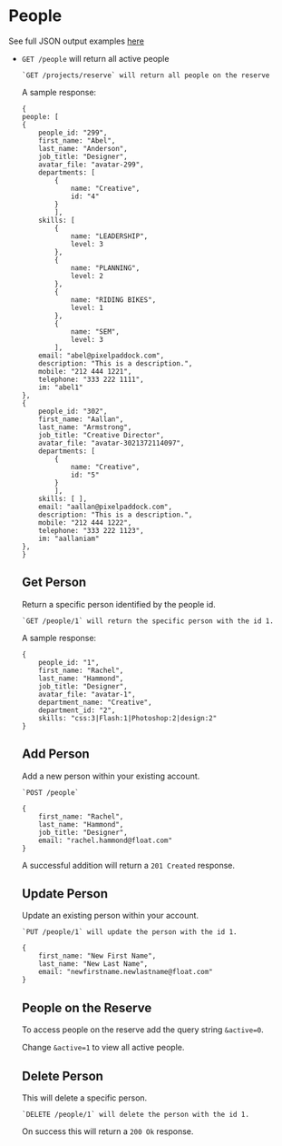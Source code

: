 <h1 id="people">People</h1>

<p>See full JSON output examples <a href="https://github.com/floatschedule/api/data-reference.md">here</a></p>

<ul>
<li><code>GET /people</code> will return all active people

    `GET /projects/reserve` will return all people on the reserve
    
A sample response:

```
{
people: [
{
    people_id: "299",
    first_name: "Abel",
    last_name: "Anderson",
    job_title: "Designer",
    avatar_file: "avatar-299",
    departments: [
        {
            name: "Creative",
            id: "4"
        }
        ],
    skills: [
        {
            name: "LEADERSHIP",
            level: 3
        },
        {
            name: "PLANNING",
            level: 2
        },
        {
            name: "RIDING BIKES",
            level: 1
        },
        {
            name: "SEM",
            level: 3
        ],
    email: "abel@pixelpaddock.com",
    description: "This is a description.",
    mobile: "212 444 1221",
    telephone: "333 222 1111",
    im: "abel1"
},
{
    people_id: "302",
    first_name: "Aallan",
    last_name: "Armstrong",
    job_title: "Creative Director",
    avatar_file: "avatar-3021372114097",
    departments: [
        {
            name: "Creative",
            id: "5"
        }
        ],
    skills: [ ],
    email: "aallan@pixelpaddock.com",
    description: "This is a description.",
    mobile: "212 444 1222",
    telephone: "333 222 1123",
    im: "aallaniam"
},
}
```

Get Person
----------

Return a specific person identified by the people id.

    `GET /people/1` will return the specific person with the id 1.
    
A sample response:

```
{
    people_id: "1",
    first_name: "Rachel",
    last_name: "Hammond",
    job_title: "Designer",
    avatar_file: "avatar-1",
    department_name: "Creative",
    department_id: "2",
    skills: "css:3|Flash:1|Photoshop:2|design:2"
}
```

Add Person
-------------

Add a new person within your existing account.

    `POST /people`
  
```
{
    first_name: "Rachel",
    last_name: "Hammond",
    job_title: "Designer",
    email: "rachel.hammond@float.com"
}
```

A successful addition will return a `201 Created` response.

Update Person
-------------

Update an existing person within your account.

    `PUT /people/1` will update the person with the id 1.

```
{
    first_name: "New First Name",
    last_name: "New Last Name",
    email: "newfirstname.newlastname@float.com"
}
```
  
People on the Reserve
---------------------

To access people on the reserve add the query string `&active=0`.

Change `&active=1` to view all active people.


Delete Person
-------------

This will delete a specific person.

    `DELETE /people/1` will delete the person with the id 1.
    
On success this will return a `200 Ok` response.
